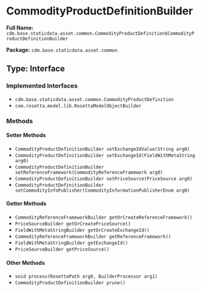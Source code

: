 # CommodityProductDefinitionBuilder

**Full Name:** `cdm.base.staticdata.asset.common.CommodityProductDefinition$CommodityProductDefinitionBuilder`

**Package:** `cdm.base.staticdata.asset.common`

## Type: Interface

### Implemented Interfaces

- `cdm.base.staticdata.asset.common.CommodityProductDefinition`
- `com.rosetta.model.lib.RosettaModelObjectBuilder`

### Methods

#### Setter Methods

- `CommodityProductDefinitionBuilder setExchangeIdValue(String arg0)`
- `CommodityProductDefinitionBuilder setExchangeId(FieldWithMetaString arg0)`
- `CommodityProductDefinitionBuilder setReferenceFramework(CommodityReferenceFramework arg0)`
- `CommodityProductDefinitionBuilder setPriceSource(PriceSource arg0)`
- `CommodityProductDefinitionBuilder setCommodityInfoPublisher(CommodityInformationPublisherEnum arg0)`

#### Getter Methods

- `CommodityReferenceFrameworkBuilder getOrCreateReferenceFramework()`
- `PriceSourceBuilder getOrCreatePriceSource()`
- `FieldWithMetaStringBuilder getOrCreateExchangeId()`
- `CommodityReferenceFrameworkBuilder getReferenceFramework()`
- `FieldWithMetaStringBuilder getExchangeId()`
- `PriceSourceBuilder getPriceSource()`

#### Other Methods

- `void process(RosettaPath arg0, BuilderProcessor arg1)`
- `CommodityProductDefinitionBuilder prune()`

